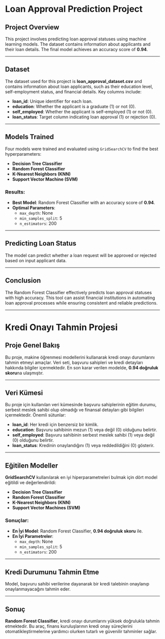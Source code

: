 # Loan Approval Prediction Project

## Project Overview
This project involves predicting loan approval statuses using machine learning models. The dataset contains information about applicants and their loan details. The final model achieves an accuracy score of **0.94**.

---

## Dataset
The dataset used for this project is **loan_approval_dataset.csv** and contains information about loan applicants, such as their education level, self-employment status, and financial details. Key columns include:
- **loan_id**: Unique identifier for each loan.
- **education**: Whether the applicant is a graduate (1) or not (0).
- **self_employed**: Whether the applicant is self-employed (1) or not (0).
- **loan_status**: Target column indicating loan approval (1) or rejection (0).

---

## Models Trained
Four models were trained and evaluated using `GridSearchCV` to find the best hyperparameters:
- **Decision Tree Classifier**
- **Random Forest Classifier**
- **K-Nearest Neighbors (KNN)**
- **Support Vector Machine (SVM)**

### Results:
- **Best Model**: Random Forest Classifier with an accuracy score of **0.94**.
- **Optimal Parameters**:
  - `max_depth`: None
  - `min_samples_split`: 5
  - `n_estimators`: 200

---

## Predicting Loan Status
The model can predict whether a loan request will be approved or rejected based on input applicant data.

---

## Conclusion
The Random Forest Classifier effectively predicts loan approval statuses with high accuracy. This tool can assist financial institutions in automating loan approval processes while ensuring consistent and reliable predictions.

---

# Kredi Onayı Tahmin Projesi

## Proje Genel Bakış
Bu proje, makine öğrenmesi modellerini kullanarak kredi onayı durumlarını tahmin etmeyi amaçlar. Veri seti, başvuru sahipleri ve kredi detayları hakkında bilgiler içermektedir. En son karar verilen modelde, **0.94 doğruluk skoru**na ulaşmıştır.

---

## Veri Kümesi
Bu proje için kullanılan veri kümesinde başvuru sahiplerinin eğitim durumu, serbest meslek sahibi olup olmadığı ve finansal detayları gibi bilgileri içermektedir. Önemli sütunlar:
- **loan_id**: Her kredi için benzersiz bir kimlik.
- **education**: Başvuru sahibinin mezun (1) veya değil (0) olduğunu belirtir.
- **self_employed**: Başvuru sahibinin serbest meslek sahibi (1) veya değil (0) olduğunu belirtir.
- **loan_status**: Kredinin onaylandığını (1) veya reddedildiğini (0) gösterir.

---


## Eğitilen Modeller
**GridSearchCV** kullanılarak en iyi hiperparametreleri bulmak için dört model eğitildi ve değerlendirildi:
- **Decision Tree Classifier**
- **Random Forest Classifier**
- **K-Nearest Neighbors (KNN)**
- **Support Vector Machines (SVM)**

### Sonuçlar:
- **En İyi Model**: Random Forest Classifier, **0.94 doğruluk skoru** ile.
- **En İyi Parametreler**:
  - `max_depth`: None
  - `min_samples_split`: 5
  - `n_estimators`: 200

---

## Kredi Durumunu Tahmin Etme
Model, başvuru sahibi verilerine dayanarak bir kredi talebinin onaylanıp onaylanmayacağını tahmin eder.

---

## Sonuç
**Random Forest Classifier**, kredi onayı durumlarını yüksek doğrulukla tahmin etmektedir. Bu araç, finans kuruluşlarının kredi onay süreçlerini otomatikleştirmelerine yardımcı olurken tutarlı ve güvenilir tahminler sağlar.
